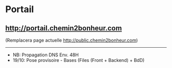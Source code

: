 # Portail


## http://portail.chemin2bonheur.com

(Remplacera page actuelle http://public.chemin2bonheur.com)

-----------------------------------------------------------------------------------

* NB: Propagation DNS Env. 48H
* 19/10: Pose provisoire - Bases (Files (Front + Backend) + BdD)
